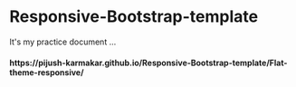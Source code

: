 # Responsive-Bootstrap-template

It's my practice document ...
<h4> https://pijush-karmakar.github.io/Responsive-Bootstrap-template/Flat-theme-responsive/</h4>

